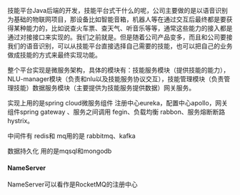 技能平台Java后端的开发，技能平台式干什么的呢，公司主要做的是以语音识别为基础的物联网项目，那设备比如智能音箱，机器人等在通过交互后最终都是要获得某种能力的，比如说查火车票、查天气、听音乐等等，通常这些能力的接入都是通过对接接口来实现的。我们之前就是。但是随着公司产品变多，而且和公司要接我们的语音识别，可以从技能平台直接选择自己需要的技能，也可以把自己的业务做成技能的方式来最终实现功能。

整个平台实现是微服务架构，具体的模块有：技能服务模块（提供技能的能力），NLU-manager模块（负责和nlu以及技能服务协议交互），技能管理模块（负责管理技能）数据服务模块（主要提供为技能服务提供数据）网关服务。

实现上用的是spring cloud微服务组件    注册中心eureka，配置中心apollo，网关组件spring gateway  、服务之间调用 fegin、负载均衡 rabbon、服务熔断断路 hystrix。

中间件有 redis和 mq用的是 rabbitmq、kafka

数据持久化 用的是mqsql和mongodb





#### NameServer

NameServer可以看作是RocketMQ的注册中心